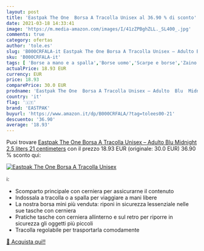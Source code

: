 ```yaml
---
layout: post
title: 'Eastpak The One  Borsa A Tracolla Unisex al 36.90 % di sconto'
date: 2021-03-18 14:33:41
image: 'https://m.media-amazon.com/images/I/41zZPBghZLL._SL400_.jpg'
comments: true
category: ofertas
author: 'tole.es'
slug: 'B000CRFALA-it Eastpak The One Borsa A Tracolla Unisex – Adulto Blu...'
sku: 'B000CRFALA-it'
tags: [ 'Borse a mano e a spalla','Borse uomo','Scarpe e borse','Zaino monospalla da uomo','eastpak', ]
actualPrice: 18.93 EUR
currency: EUR
price: 18.93
comparePrice: 30.0 EUR
prodname: 'Eastpak The One  Borsa A Tracolla Unisex – Adulto  Blu  Midnight   2.5 liters  21 centimeters'
country: 'it'
flag: '🇮🇹'
brand: 'EASTPAK'
buyurl: 'https://www.amazon.it/dp/B000CRFALA/?tag=tolees00-21'
descuento: '36.90'
average: '18.93'
---
```


Puoi trovare [Eastpak The One  Borsa A Tracolla Unisex – Adulto  Blu  Midnight   2.5 liters  21 centimeters](https://www.amazon.it/dp/B000CRFALA/?tag=tolees00-21) con il prezzo 18.93 EUR (originale: 30.0 EUR) 36.90 % sconto qui:

[![Eastpak The One  Borsa A Tracolla Unisex](https://m.media-amazon.com/images/I/41zZPBghZLL._SL400_.jpg)](https://www.amazon.it/dp/B000CRFALA/?tag=tolees00-21)

ℹ️:

- Scomparto principale con cerniera per assicurarne il contenuto
- Indossala a tracolla o a spalla per viaggiare a mani libere
- La nostra borsa mini più venduta: riponi in sicurezza lessenziale nelle sue tasche con cerniera
- Pratiche tasche con cerniera allinterno e sul retro per riporre in sicurezza gli oggetti più piccoli
- Tracolla regolabile per trasportarla comodamente

[🛒 Acquista qui!!](https://www.amazon.it/dp/B000CRFALA/?tag=tolees00-21)
